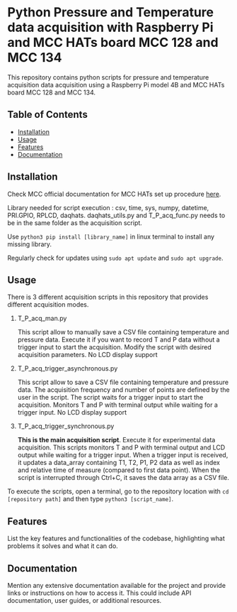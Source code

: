 # Python Pressure and Temperature data acquisition with Raspberry Pi and MCC HATs board MCC 128 and MCC 134

This repository contains python scripts for pressure and temperature acquisition data acquisition using a Raspberry Pi model 4B and MCC HATs board MCC 128 and MCC 134.

## Table of Contents

- [Installation](#installation)
- [Usage](#usage)
- [Features](#features)
- [Documentation](#documentation)

## Installation

Check MCC official documentation for MCC HATs set up procedure [here](https://mccdaq.github.io/daqhats/install.html).

Library needed for script execution : csv, time, sys, numpy, datetime, PRI.GPIO, RPLCD, daqhats. daqhats_utils.py and T_P_acq_func.py needs to be in the same folder as the acquisition script.

Use `python3 pip install [library_name]` in linux terminal to install any missing library.

Regularly check for updates using `sudo apt update` and `sudo apt upgrade`.


## Usage

There is 3 different acquisition scripts in this repository that provides different acquisition modes.

1. T_P_acq_man.py

     This script allow to manually save a CSV file containing temperature and pressure data. Execute it if you want to record T and P data without a trigger input to start the acquisition. Modify the script with desired acquisition parameters. No LCD display support

2. T_P_acq_trigger_asynchronous.py

     This script allow to save a CSV file containing temperature and pressure data. The acquisition frequency and number of points are defined by the user in the script. The script waits for a trigger input to start the acquisition. Monitors T and P with terminal output while waiting for a trigger input. No LCD display support

3. T_P_acq_trigger_synchronous.py

     **This is the main acquisition script**. Execute it for experimental data acquisition. This scripts monitors T and P with terminal output and LCD output while waiting for a trigger input. When a trigger input is received, it updates a data_array containing T1, T2, P1, P2 data as well as index and relative time of measure (compared to first data point). When the script is interrupted through Ctrl+C, it saves the data array as a CSV file.

To execute the scripts, open a terminal, go to the repository location with `cd [repository path]` and then type `python3 [script_name]`.

## Features

List the key features and functionalities of the codebase, highlighting what problems it solves and what it can do.

## Documentation

Mention any extensive documentation available for the project and provide links or instructions on how to access it. This could include API documentation, user guides, or additional resources.
